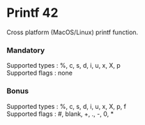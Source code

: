 # Printf 42

Cross platform (MacOS/Linux) printf function.

### Mandatory
Supported types : %, c, s, d, i, u, x, X, p <br/>
Supported flags : none

### Bonus
Supported types : %, c, s, d, i, u, x, X, p, f <br/>
Supported flags : #, blank, +, ., -, 0, *

<!-- ⚠️ Float/double numbers `%f` are supported, however the result may not be 100% accurate due to floating point approximation after 15 floating digits. The result is still as precise as the original `printf` function. -->
